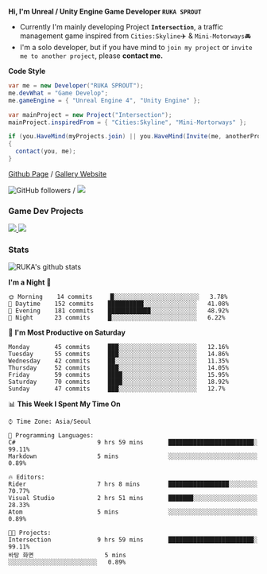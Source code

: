**Hi, I'm Unreal / Unity Engine Game Developer `RUKA SPROUT`**

- Currently I'm mainly developing Project **`Intersection`**, a traffic management game inspired from `Cities:Skyline`✈️ & `Mini-Motorways`🚘
- I'm a solo developer, but if you have mind to `join my project` or `invite me to another project`, please **contact me.**

**Code Style**

```csharp
var me = new Developer("RUKA SPROUT");
me.devWhat = "Game Develop";
me.gameEngine = { "Unreal Engine 4", "Unity Engine" };
```

```csharp
var mainProject = new Project("Intersection");
mainProject.inspiredFrom = { "Cities:Skyline", "Mini-Mortorways" };

if (you.HaveMind(myProjects.join) || you.HaveMind(Invite(me, anotherProject)))
{
  contact(you, me);
}
```

[Github Page](https://lutca1320.github.io/) / [Gallery Website](https://rukasp.xyz/)

![GitHub followers](https://img.shields.io/github/followers/lutca1320?label=Follow&style=social) / [![](https://img.shields.io/badge/Gmail-lutca1320%40gmail.com-blue)](mailto:lutca1320@gmail.com)

### Game Dev Projects

<a href="https://github.com/lutca1320/Intersection">
  <img src="https://github-readme-stats.vercel.app/api/pin/?username=lutca1320&repo=Intersection" />
</a>
<a href="https://github.com/lutca1320/Together">
  <img src="https://github-readme-stats.vercel.app/api/pin/?username=lutca1320&repo=Together" />
</a>


### Stats

![RUKA's github stats](https://github-readme-stats.vercel.app/api?username=lutca1320&show_icons=true&include_all_commits=true&count_private=true&hide=contribs,prs)

<!--START_SECTION:waka-->
**I'm a Night 🦉** 

```text
🌞 Morning    14 commits     █░░░░░░░░░░░░░░░░░░░░░░░░   3.78% 
🌆 Daytime    152 commits    ██████████░░░░░░░░░░░░░░░   41.08% 
🌃 Evening    181 commits    ████████████░░░░░░░░░░░░░   48.92% 
🌙 Night      23 commits     █░░░░░░░░░░░░░░░░░░░░░░░░   6.22%

```
📅 **I'm Most Productive on Saturday** 

```text
Monday       45 commits     ███░░░░░░░░░░░░░░░░░░░░░░   12.16% 
Tuesday      55 commits     ███░░░░░░░░░░░░░░░░░░░░░░   14.86% 
Wednesday    42 commits     ██░░░░░░░░░░░░░░░░░░░░░░░   11.35% 
Thursday     52 commits     ███░░░░░░░░░░░░░░░░░░░░░░   14.05% 
Friday       59 commits     ████░░░░░░░░░░░░░░░░░░░░░   15.95% 
Saturday     70 commits     ████░░░░░░░░░░░░░░░░░░░░░   18.92% 
Sunday       47 commits     ███░░░░░░░░░░░░░░░░░░░░░░   12.7%

```


📊 **This Week I Spent My Time On** 

```text
⌚︎ Time Zone: Asia/Seoul

💬 Programming Languages: 
C#                       9 hrs 59 mins       ████████████████████████░   99.11% 
Markdown                 5 mins              ░░░░░░░░░░░░░░░░░░░░░░░░░   0.89%

🔥 Editors: 
Rider                    7 hrs 8 mins        █████████████████░░░░░░░░   70.77% 
Visual Studio            2 hrs 51 mins       ███████░░░░░░░░░░░░░░░░░░   28.33% 
Atom                     5 mins              ░░░░░░░░░░░░░░░░░░░░░░░░░   0.89%

🐱‍💻 Projects: 
Intersection             9 hrs 59 mins       ████████████████████████░   99.11% 
바탕 화면                    5 mins              ░░░░░░░░░░░░░░░░░░░░░░░░░   0.89%

```


<!--END_SECTION:waka-->
